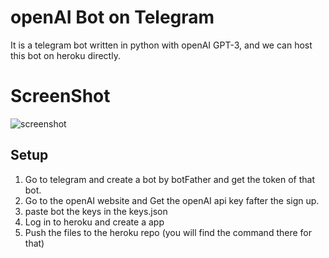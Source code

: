# openAI Bot on Telegram
It is a telegram bot written in python with openAI GPT-3, and we can host this bot on heroku directly.

# ScreenShot

![screenshot](https://user-images.githubusercontent.com/64629430/145676488-47423b64-b0e6-405e-91d9-c72ade5e04dd.jpg)


## Setup

1. Go to telegram and create a bot by botFather and get the token of that bot.
2. Go to the openAI website and Get the openAI api key fafter the sign up.
3. paste bot the keys in the keys.json
4. Log in to heroku and create a app
5. Push the files to the heroku repo (you will find the command there for that)
